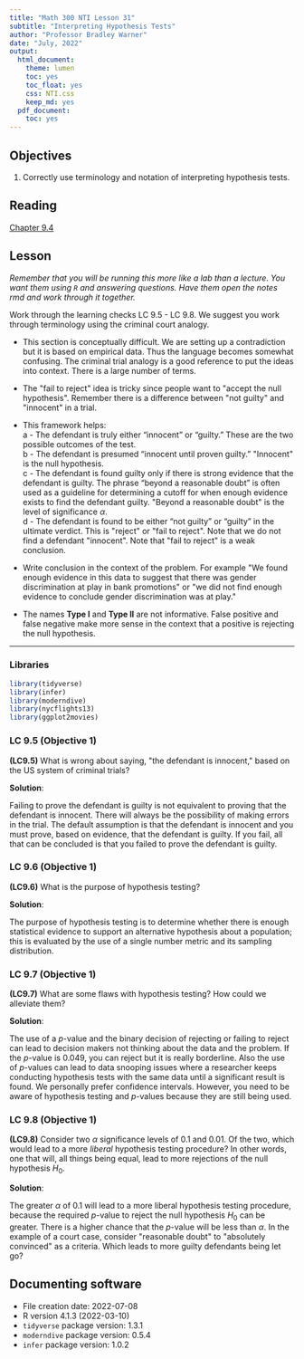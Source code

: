 ```yaml
---
title: "Math 300 NTI Lesson 31"
subtitle: "Interpreting Hypothesis Tests"
author: "Professor Bradley Warner"
date: "July, 2022"
output:
  html_document: 
    theme: lumen
    toc: yes
    toc_float: yes
    css: NTI.css
    keep_md: yes
  pdf_document:
    toc: yes
---
```





## Objectives

1. Correctly use terminology and notation of interpreting hypothesis tests.     



## Reading 

[Chapter 9.4](https://moderndive.com/9-hypothesis-testing.html#ht-interpretation)


## Lesson 

*Remember that you will be running this more like a lab than a lecture. You want them using `R` and answering questions. Have them open the notes rmd and work through it together.*

Work through the learning checks LC 9.5 - LC 9.8. We suggest you work through terminology using the criminal court analogy. 

+ This section is conceptually difficult. We are setting up a contradiction but it is based on empirical data. Thus the language becomes somewhat confusing. The criminal trial analogy is a good reference to put the ideas into context. There is a large number of terms.  

+ The "fail to reject" idea is tricky since people want to "accept the null hypothesis". Remember there is a difference between "not guilty" and "innocent" in a trial. 

+ This framework helps:  
a - The defendant is truly either “innocent” or “guilty.” These are the two possible outcomes of the test.  
b - The defendant is presumed “innocent until proven guilty.” "Innocent" is the null hypothesis.   
c - The defendant is found guilty only if there is strong evidence that the defendant is guilty. The phrase “beyond a reasonable doubt” is often used as a guideline for determining a cutoff for when enough evidence exists to find the defendant guilty. "Beyond a reasonable doubt" is the level of significance $\alpha$.  
d - The defendant is found to be either “not guilty” or “guilty” in the ultimate verdict. This is "reject" or "fail to reject". Note that we do not find a defendant "innocent". Note that "fail to reject" is a weak conclusion. 

+ Write conclusion in the context of the problem. For example "We found enough evidence in this data to suggest that there was gender discrimination at play in bank promotions" or "we did not find enough evidence to conclude gender discrimination was at play."   

+ The names **Type I** and **Type II** are not informative. False positive and false negative make more sense in the context that a positive is rejecting the null hypothesis. 

***

### Libraries 


```r
library(tidyverse)
library(infer)
library(moderndive)
library(nycflights13)
library(ggplot2movies)
```




### LC 9.5 (Objective 1)


**(LC9.5)**  What is wrong about saying, "the defendant is innocent," based on the US system of criminal trials?


**Solution**:  

Failing to prove the defendant is guilty is not equivalent to proving that the defendant is innocent. There will always be the possibility of making errors in the trial. The default assumption is that the defendant is innocent and you must prove, based on evidence, that the defendant is guilty. If you fail, all that can be concluded is that you failed to prove the defendant is guilty.  

### LC 9.6 (Objective 1)

**(LC9.6)**  What is the purpose of hypothesis testing?

**Solution**:  

The purpose of hypothesis testing is to determine whether there is enough statistical evidence to support an alternative hypothesis about a population; this is evaluated by the use of a single number metric and its sampling distribution. 

### LC 9.7 (Objective 1)

**(LC9.7)**  What are some flaws with hypothesis testing? How could we alleviate them?

**Solution**:  

The use of a $p$-value and the binary decision of rejecting or failing to reject can lead to decision makers not thinking about the data and the problem. If the $p$-value is 0.049, you can reject but it is really borderline. Also the use of $p$-values can lead to data snooping issues where a researcher keeps conducting hypothesis tests with the same data until a significant result is found. We personally prefer confidence intervals. However, you need to be aware of hypothesis testing and $p$-values because they are still being used. 

### LC 9.8 (Objective 1)

**(LC9.8)**  Consider two $\alpha$ significance levels of 0.1 and 0.01. Of the two, which would lead to a more *liberal* hypothesis testing procedure? In other words, one that will, all things being equal, lead to more rejections of the null hypothesis $H_0$.

**Solution**:  

The greater $\alpha$ of 0.1 will lead to a more liberal hypothesis testing procedure, because the required $p$-value to reject the null hypothesis $H_0$ can be greater. There is a higher chance that the $p$-value will be less than $\alpha$. In the example of a court case, consider "reasonable doubt" to "absolutely convinced" as a criteria. Which leads to more guilty defendants being let go?



## Documenting software 

  * File creation date: 2022-07-08
  * R version 4.1.3 (2022-03-10)
  * `tidyverse` package version: 1.3.1
  * `moderndive` package version: 0.5.4
  * `infer` package version: 1.0.2

